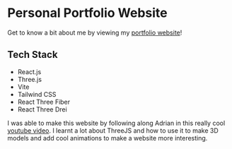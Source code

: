 # Personal Portfolio Website

Get to know a bit about me by viewing my [portfolio website](https://shivanibhk.github.io/)!


## Tech Stack ##
* React.js
* Three.js
* Vite
* Tailwind CSS
* React Three Fiber
* React Three Drei


I was able to make this website by following along Adrian in this really cool [youtube video](https://www.youtube.com/watch?v=0fYi8SGA20k). I learnt a lot about ThreeJS and how to use it to make 3D models and add cool animations to make a website more interesting.
